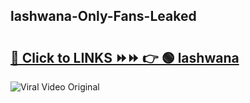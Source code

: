 
 ## lashwana-Only-Fans-Leaked

# <h2><a href="https://clipsfans.com/lashwana&ref=git">🔗 Click to LINKS ⏩⏩ 👉 🟢 lashwana </a></h2>

<a href="https://clipsfans.com/lashwana&ref=git" rel="nofollow" data-target="animated-image.originalLink"><img src="https://i.ibb.co.com/xMMVF88/686577567.gif" alt="Viral Video Original" style="max-width: 100%; display: inline-block;" data-target="animated-image.originalImage"></a>
